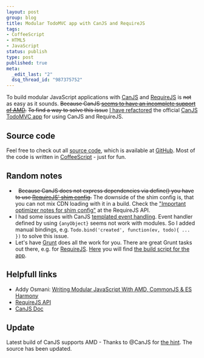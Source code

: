 ```yaml
--- 
layout: post
group: blog
title: Modular TodoMVC app with CanJS and RequireJS
tags: 
- CoffeeScript
- HTML5
- JavaScript
status: publish
type: post
published: true
meta: 
  _edit_last: "2"
  dsq_thread_id: "987375752"
---
```


To build modular JavaScript applications with [CanJS](http://canjs.us) and [RequireJS](http://requirejs.org/) is <strike>not</strike> as easy as it sounds. <strike>Because CanJS <a href="https://github.com/jupiterjs/canjs/issues/46">seems to have an incomplete support of AMD</a>.</strike> <strike>To find a way to solve this issue</strike> [I have refactored](https://github.com/sectore/todomvc-canjs-requirejs-coffeescript) the official [CanJS TodoMVC app](https://github.com/addyosmani/todomvc/tree/master/labs/architecture-examples/canjs) for using CanJS and RequireJS.

<!--more-->

## Source code

Feel free to check out all [source code](https://github.com/sectore/todomvc-canjs-requirejs-coffeescript), which is available at [GitHub](https://github.com/sectore/todomvc-canjs-requirejs-coffeescript). Most of the code is written in [CoffeeScript](http://coffeescript.org/) - just for fun.

## Random notes

*   &nbsp; <strike>Because CanJS does not express dependencies via define() you have to use <a href="http://requirejs.org/docs/api.html#config-shim">RequireJS' shim config</a>.</strike> The downside of the shim config is, that you can not mix CDN loading with it in a build. Check the ["Important optimizer notes for shim config"](http://requirejs.org/docs/api.html#config-shim) at the RequireJS API.
*   I had some issues with CanJS [templated event handling](http://canjs.us/#can_control-templated_event_handlers_pt_2). Event handler defined by using `{anyObject}` seems not work with modules. So I added manual bindings, e.g. `Todo.bind('created', function(ev, todo){ ... })` to solve this issue.
*   Let's have [Grunt](http://gruntjs.com) does all the work for you. There are great Grunt tasks out there, e.g. for [RequireJS](https://github.com/asciidisco/grunt-requirejs). [Here](https://github.com/sectore/todomvc-canjs-requirejs-coffeescript/blob/master/build/grunt.js) you will find [the build script for the app](https://github.com/sectore/todomvc-canjs-requirejs-coffeescript/blob/master/build/grunt.js).

## Helpfull links

*   Addy Osmani: [Writing Modular JavaScript With AMD, CommonJS & ES Harmony](http://addyosmani.com/writing-modular-js/)
*   [RequireJS API ](http://requirejs.org/docs/api.html)
*   [CanJS Doc](http://donejs.com/docs.html#!canjs)

## Update

Latest build of CanJS supports AMD - Thanks to @CanJS for [the hint](https://twitter.com/canjsus/status/240141706740236288). The source has been updated.